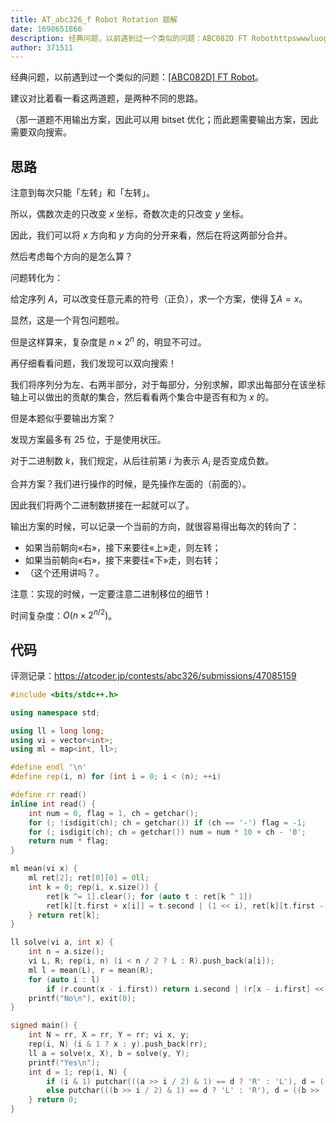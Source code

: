 ```yaml
---
title: AT_abc326_f Robot Rotation 题解
date: 1698651866
description: 经典问题，以前遇到过一个类似的问题：ABC082D FT RobothttpswwwluogucomcnproblemATarc087b。 建议对比着看一看这两道题，是两种不同的思路。 （那一道题不用输出方案，因此可以用
author: 371511
---
```


经典问题，以前遇到过一个类似的问题：[[ABC082D] FT Robot](https://www.luogu.com.cn/problem/AT_arc087_b)。

建议对比着看一看这两道题，是两种不同的思路。

（那一道题不用输出方案，因此可以用 bitset 优化；而此题需要输出方案，因此需要双向搜索。

## 思路

注意到每次只能「左转」和「左转」。

所以，偶数次走的只改变 $x$ 坐标，奇数次走的只改变 $y$ 坐标。

因此，我们可以将 $x$ 方向和 $y$ 方向的分开来看，然后在将这两部分合并。

然后考虑每个方向的是怎么算？

问题转化为：

给定序列 $A$，可以改变任意元素的符号（正负），求一个方案，使得 $\sum A=x$。

显然，这是一个背包问题啦。

但是这样算来，复杂度是 $n\times2^n$ 的，明显不可过。

再仔细看看问题，我们发现可以双向搜索！

我们将序列分为左、右两半部分，对于每部分，分别求解，即求出每部分在该坐标轴上可以做出的贡献的集合，然后看看两个集合中是否有和为 $x$ 的。

但是本题似乎要输出方案？

发现方案最多有 $25$ 位，于是使用状压。

对于二进制数 $k$，我们规定，从后往前第 $i$ 为表示 $A_i$ 是否变成负数。

合并方案？我们进行操作的时候，是先操作左面的（前面的）。

因此我们将两个二进制数拼接在一起就可以了。

输出方案的时候，可以记录一个当前的方向，就很容易得出每次的转向了：

- 如果当前朝向«右»，接下来要往«上»走，则左转；
- 如果当前朝向«右»，接下来要往«下»走，则右转；
- （这个还用讲吗？。

注意：实现的时候，一定要注意二进制移位的细节！

时间复杂度：$O(n\times2^{n/2})$。

## 代码

评测记录：<https://atcoder.jp/contests/abc326/submissions/47085159>

```cpp
#include <bits/stdc++.h>

using namespace std;

using ll = long long;
using vi = vector<int>;
using ml = map<int, ll>;

#define endl '\n'
#define rep(i, n) for (int i = 0; i < (n); ++i)

#define rr read()
inline int read() {
    int num = 0, flag = 1, ch = getchar();
    for (; !isdigit(ch); ch = getchar()) if (ch == '-') flag = -1;
    for (; isdigit(ch); ch = getchar()) num = num * 10 + ch - '0';
    return num * flag;
}

ml mean(vi x) {
    ml ret[2]; ret[0][0] = 0ll;
    int k = 0; rep(i, x.size()) {
        ret[k ^= 1].clear(); for (auto t : ret[k ^ 1])
        ret[k][t.first + x[i]] = t.second | (1 << i), ret[k][t.first - x[i]] = t.second;
    } return ret[k];
}

ll solve(vi a, int x) {
    int n = a.size();
    vi L, R; rep(i, n) (i < n / 2 ? L : R).push_back(a[i]);
    ml l = mean(L), r = mean(R);
    for (auto i : l)
        if (r.count(x - i.first)) return i.second | (r[x - i.first] << n / 2);
    printf("No\n"), exit(0);
}

signed main() {
    int N = rr, X = rr, Y = rr; vi x, y;
    rep(i, N) (i & 1 ? x : y).push_back(rr);
    ll a = solve(x, X), b = solve(y, Y);
    printf("Yes\n");
    int d = 1; rep(i, N) {
        if (i & 1) putchar(((a >> i / 2) & 1) == d ? 'R' : 'L'), d = ((a >> (i >> 1)) & 1);
        else putchar(((b >> i / 2) & 1) == d ? 'L' : 'R'), d = ((b >> (i >> 1)) & 1);
    } return 0;
}
```

